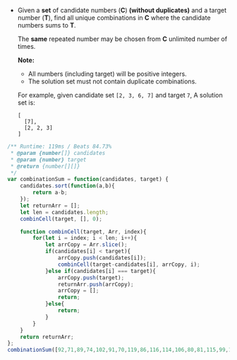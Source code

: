 
 * Given a **set** of candidate numbers (**C**) **(without duplicates)** and a target number (**T**), find all unique combinations in **C** where the candidate numbers sums to **T**.

   The **same** repeated number may be chosen from **C** unlimited number of times.

   **Note:**

   - All numbers (including target) will be positive integers.
   - The solution set must not contain duplicate combinations.

   For example, given candidate set `[2, 3, 6, 7]` and target `7`, 
   A solution set is: 

   ```
   [
     [7],
     [2, 2, 3]
   ]
   ```

```javascript
/** Runtime: 119ms / Beats 84.73%
 * @param {number[]} candidates
 * @param {number} target
 * @return {number[][]}
 */
var combinationSum = function(candidates, target) {
	candidates.sort(function(a,b){
		return a-b;
	});
	let returnArr = [];
	let len = candidates.length;
	combinCell(target, [], 0);

	function combinCell(target, Arr, index){
		for(let i = index; i < len; i++){
			let arrCopy = Arr.slice();
			if(candidates[i] < target){
				arrCopy.push(candidates[i]);
				combinCell(target-candidates[i], arrCopy, i);
			}else if(candidates[i] === target){
				arrCopy.push(target);
				returnArr.push(arrCopy);
				arrCopy = [];
				return;
			}else{
				return;
			}
		}
	}
	return returnArr;
};
combinationSum([92,71,89,74,102,91,70,119,86,116,114,106,80,81,115,99,117,93,76,77,111,110,75,104,95,112,94,73],310);
```

